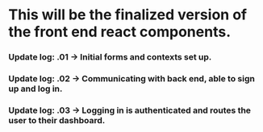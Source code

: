 # This will be the finalized version of the front end react components. 
### Update log: .01 -> Initial forms and contexts set up.
### Update log: .02 -> Communicating with back end, able to sign up and log in.
### Update log: .03 -> Logging in is authenticated and routes the user to their dashboard.